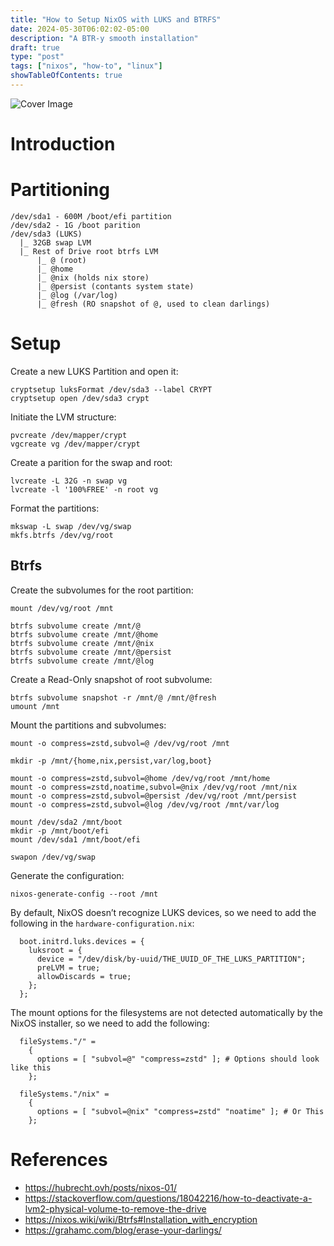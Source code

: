 ```yaml
---
title: "How to Setup NixOS with LUKS and BTRFS"
date: 2024-05-30T06:02:02-05:00
description: "A BTR-y smooth installation"
draft: true
type: "post"
tags: ["nixos", "how-to", "linux"]
showTableOfContents: true
---
```


![Cover Image](/images/posts/how-to/setup/nixos-with-luks-and-btrfs/cover.png)

# Introduction


# Partitioning
```
/dev/sda1 - 600M /boot/efi partition
/dev/sda2 - 1G /boot parition
/dev/sda3 (LUKS)
  |_ 32GB swap LVM 
  |_ Rest of Drive root btrfs LVM
      |_ @ (root) 
      |_ @home
      |_ @nix (holds nix store)
      |_ @persist (contants system state)
      |_ @log (/var/log)
      |_ @fresh (RO snapshot of @, used to clean darlings)
```

# Setup 

Create a new LUKS Partition and open it:
```
cryptsetup luksFormat /dev/sda3 --label CRYPT
cryptsetup open /dev/sda3 crypt
```

Initiate the LVM structure:
```
pvcreate /dev/mapper/crypt
vgcreate vg /dev/mapper/crypt
```

Create a parition for the swap and root:
```
lvcreate -L 32G -n swap vg
lvcreate -l '100%FREE' -n root vg
```

Format the partitions:
```
mkswap -L swap /dev/vg/swap
mkfs.btrfs /dev/vg/root
```

## Btrfs

Create the subvolumes for the root partition:
```
mount /dev/vg/root /mnt

btrfs subvolume create /mnt/@
btrfs subvolume create /mnt/@home
btrfs subvolume create /mnt/@nix
btrfs subvolume create /mnt/@persist
btrfs subvolume create /mnt/@log
```

Create a Read-Only snapshot of root subvolume: 
```
btrfs subvolume snapshot -r /mnt/@ /mnt/@fresh
umount /mnt
```

Mount the partitions and subvolumes:
```
mount -o compress=zstd,subvol=@ /dev/vg/root /mnt

mkdir -p /mnt/{home,nix,persist,var/log,boot}

mount -o compress=zstd,subvol=@home /dev/vg/root /mnt/home
mount -o compress=zstd,noatime,subvol=@nix /dev/vg/root /mnt/nix
mount -o compress=zstd,subvol=@persist /dev/vg/root /mnt/persist
mount -o compress=zstd,subvol=@log /dev/vg/root /mnt/var/log

mount /dev/sda2 /mnt/boot
mkdir -p /mnt/boot/efi
mount /dev/sda1 /mnt/boot/efi

swapon /dev/vg/swap
```

Generate the configuration:
```
nixos-generate-config --root /mnt
```


By default, NixOS doesn’t recognize LUKS devices, so we need to add the following in the `hardware-configuration.nix`:
```
  boot.initrd.luks.devices = {
    luksroot = {
      device = "/dev/disk/by-uuid/THE_UUID_OF_THE_LUKS_PARTITION";
      preLVM = true;
      allowDiscards = true;
    };
  };
```

The mount options for the filesystems are not detected automatically by the NixOS installer, so we need to add the following:
```
  fileSystems."/" =
    { 
      options = [ "subvol=@" "compress=zstd" ]; # Options should look like this
    };

  fileSystems."/nix" =
    { 
      options = [ "subvol=@nix" "compress=zstd" "noatime" ]; # Or This
    };
```


# References
- https://hubrecht.ovh/posts/nixos-01/
- https://stackoverflow.com/questions/18042216/how-to-deactivate-a-lvm2-physical-volume-to-remove-the-drive
- https://nixos.wiki/wiki/Btrfs#Installation_with_encryption
- https://grahamc.com/blog/erase-your-darlings/
